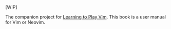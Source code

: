 [WIP]

The companion project for [Learning to Play Vim](https://themouseless.dev/vim). This book is a user manual for Vim or Neovim.
